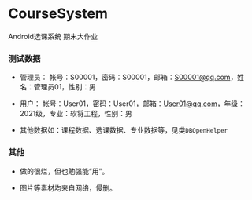 # CourseSystem

Android选课系统 期末大作业

### 测试数据

- 管理员：
	帐号：S00001，密码：S00001，邮箱：S00001@qq.com，姓名：管理员01，性别：男

- 用户：
	帐号：User01，密码：User01，邮箱：User01@qq.com，年级：2021级，专业：软将工程，性别：男
	
- 其他数据如：课程数据、选课数据、专业数据等，见类`DBOpenHelper`

### 其他

- 做的很烂，但也勉强能“用”。

- 图片等素材均来自网络，侵删。
